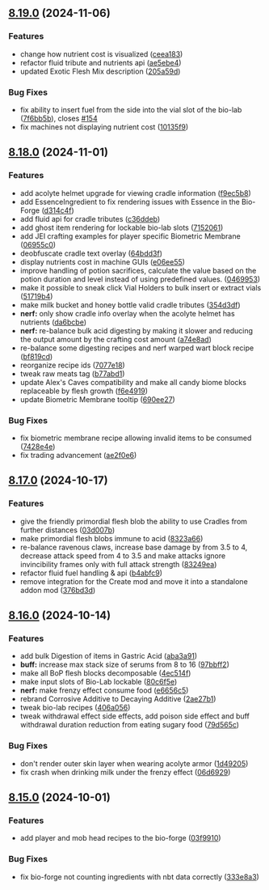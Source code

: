 ## [8.19.0](https://github.com/Elenterius/Biomancy/compare/1.20.1-v2.8.18.0...1.20.1-v2.8.19.0) (2024-11-06)


### Features

* change how nutrient cost is visualized ([ceea183](https://github.com/Elenterius/Biomancy/commit/ceea183be5e510d0e172434ca23a7f7423f65277))
* refactor fluid tribute and nutrients api ([ae5ebe4](https://github.com/Elenterius/Biomancy/commit/ae5ebe42d9e9e4483f0179ecca65be51c4fa970b))
* updated Exotic Flesh Mix description ([205a59d](https://github.com/Elenterius/Biomancy/commit/205a59d0033a94af25609218257759b0c9c037d4))


### Bug Fixes

* fix ability to insert fuel from the side into the vial slot of the bio-lab ([7f6bb5b](https://github.com/Elenterius/Biomancy/commit/7f6bb5bfa1ca8af39f5c014c2dc49f5211a453b7)), closes [#154](https://github.com/Elenterius/Biomancy/issues/154)
* fix machines not displaying nutrient cost ([10135f9](https://github.com/Elenterius/Biomancy/commit/10135f93f46563c0037a5e1c0a3f62cc1cfd7fc5))

## [8.18.0](https://github.com/Elenterius/Biomancy/compare/1.20.1-v2.8.17.0...1.20.1-v2.8.18.0) (2024-11-01)


### Features

* add acolyte helmet upgrade for viewing cradle information ([f9ec5b8](https://github.com/Elenterius/Biomancy/commit/f9ec5b87776d38611145b1fd2c011f671e4e0842))
* add EssenceIngredient to fix rendering issues with Essence in the Bio-Forge ([d314c4f](https://github.com/Elenterius/Biomancy/commit/d314c4f42ec82be7d81dbf45ac6bf2876bbc3009))
* add fluid api for cradle tributes ([c36ddeb](https://github.com/Elenterius/Biomancy/commit/c36ddebb03941d15e09a65e2e5d373f11d106c71))
* add ghost item rendering for lockable bio-lab slots ([7152061](https://github.com/Elenterius/Biomancy/commit/7152061a5a63fc49e60e7120262831e3a150f09d))
* add JEI crafting examples for player specific Biometric Membrane ([06955c0](https://github.com/Elenterius/Biomancy/commit/06955c06235a3b25a441a702f4f4cb1c814b90a5))
* deobfuscate cradle text overlay ([64bdd3f](https://github.com/Elenterius/Biomancy/commit/64bdd3f217fab6ca996eae598ee7062d3678fe06))
* display nutrients cost in machine GUIs ([e06ee55](https://github.com/Elenterius/Biomancy/commit/e06ee55a55937718246f1edcf40429bebc6f6d18))
* improve handling of potion sacrifices, calculate the value based on the potion duration and level instead of using predefined values. ([0469953](https://github.com/Elenterius/Biomancy/commit/0469953514bd43e7b5b3ee9d5cb586a9628eb1c3))
* make it possible to sneak click Vial Holders to bulk insert or extract vials ([51719b4](https://github.com/Elenterius/Biomancy/commit/51719b4c382cd03889711e3489051b7efb03eb74))
* make milk bucket and honey bottle valid cradle tributes ([354d3df](https://github.com/Elenterius/Biomancy/commit/354d3dfdb38f077609cdd2f19d408ee7cf8013be))
* **nerf:** only show cradle info overlay when the acolyte helmet has nutrients ([da6bcbe](https://github.com/Elenterius/Biomancy/commit/da6bcbed5bc8fcde10ebaeccdc1e567964f44bbf))
* **nerf:** re-balance bulk acid digesting by making it slower and reducing the output amount by the crafting cost amount ([a74e8ad](https://github.com/Elenterius/Biomancy/commit/a74e8ad57624d14f1d2fabb3e43c34e3985ddb18))
* re-balance some digesting recipes and nerf warped wart block recipe ([bf819cd](https://github.com/Elenterius/Biomancy/commit/bf819cd1266a490ed68fcc938475d3c6297f8949))
* reorganize recipe ids ([7077e18](https://github.com/Elenterius/Biomancy/commit/7077e1893eb88959483bed58ec2b17beb27c6a58))
* tweak raw meats tag ([b77abd1](https://github.com/Elenterius/Biomancy/commit/b77abd122a898e11b424e126e3f65a48a79bc44a))
* update Alex's Caves compatibility and make all candy biome blocks replaceable by flesh growth ([f6e4919](https://github.com/Elenterius/Biomancy/commit/f6e4919b806b8347251604cddc0f4f8b5d064635))
* update Biometric Membrane tooltip ([690ee27](https://github.com/Elenterius/Biomancy/commit/690ee27e207901d3e88848cf4318c7ded610d7a4))


### Bug Fixes

* fix biometric membrane recipe allowing invalid items to be consumed ([7428e4e](https://github.com/Elenterius/Biomancy/commit/7428e4e92fb28dbe07269de2799f77e05cb357de))
* fix trading advancement ([ae2f0e6](https://github.com/Elenterius/Biomancy/commit/ae2f0e64ed54709b3de3c4a3333be7210a4f3f9e))

## [8.17.0](https://github.com/Elenterius/Biomancy/compare/1.20.1-v2.8.16.0...1.20.1-v2.8.17.0) (2024-10-17)


### Features

* give the friendly primordial flesh blob the ability to use Cradles from further distances ([03d007b](https://github.com/Elenterius/Biomancy/commit/03d007b26849b6cc107ae4dfd7d2d9b55342419a))
* make primordial flesh blobs immune to acid ([8323a66](https://github.com/Elenterius/Biomancy/commit/8323a664070e2342e323396588aa5b7a9f66b329))
* re-balance ravenous claws, increase base damage by from 3.5 to 4, decrease attack speed from 4 to 3.5 and make attacks ignore invincibility frames only with full attack strength ([83249ea](https://github.com/Elenterius/Biomancy/commit/83249ea64dae7293fc4843d8e88c1f9b7ea8ac46))
* refactor fluid fuel handling & api ([b4abfc9](https://github.com/Elenterius/Biomancy/commit/b4abfc9f030b763faad1135c2e75f0e3e8c9fd9d))
* remove integration for the Create mod and move it into a standalone addon mod ([376bd3d](https://github.com/Elenterius/Biomancy/commit/376bd3df958219aa779c7ac46a0292220d5ccd03))

## [8.16.0](https://github.com/Elenterius/Biomancy/compare/1.20.1-v2.8.15.0...1.20.1-v2.8.16.0) (2024-10-14)


### Features

* add bulk Digestion of items in Gastric Acid ([aba3a91](https://github.com/Elenterius/Biomancy/commit/aba3a91c87d4b550e15ad28661c59e7c5614d9ff))
* **buff:** increase max stack size of serums from 8 to 16 ([97bbff2](https://github.com/Elenterius/Biomancy/commit/97bbff27a0183a29b6db1bfd35341362cfec86fb))
* make all BoP flesh blocks decomposable ([4ec514f](https://github.com/Elenterius/Biomancy/commit/4ec514f2c573bc4647113d0dba837fc5635f6a09))
* make input slots of Bio-Lab lockable ([80c6f5e](https://github.com/Elenterius/Biomancy/commit/80c6f5e01322427f8babbe645b3e144812b27288))
* **nerf:** make frenzy effect consume food ([e6656c5](https://github.com/Elenterius/Biomancy/commit/e6656c5b0cbad19e5e0c977198058b60a61ef168))
* rebrand Corrosive Additive to Decaying Additive ([2ae27b1](https://github.com/Elenterius/Biomancy/commit/2ae27b13505288f6051d4fa1d93d99defdd658b2))
* tweak bio-lab recipes ([406a056](https://github.com/Elenterius/Biomancy/commit/406a056fe59037802943736c7e7a33edb52a743a))
* tweak withdrawal effect side effects, add poison side effect and buff withdrawal duration reduction from eating sugary food ([79d565c](https://github.com/Elenterius/Biomancy/commit/79d565c9a1725b5ac1625a3af605781ffba2c44e))


### Bug Fixes

* don't render outer skin layer when wearing acolyte armor ([1d49205](https://github.com/Elenterius/Biomancy/commit/1d4920599e20cbf505f5d78eba4a2efa2efefd96))
* fix crash when drinking milk under the frenzy effect ([06d6929](https://github.com/Elenterius/Biomancy/commit/06d69297fc4be64d8b24be28b38949378d112c65))

## [8.15.0](https://github.com/Elenterius/Biomancy/compare/1.20.1-v2.8.14.0...1.20.1-v2.8.15.0) (2024-10-01)


### Features

* add player and mob head recipes to the bio-forge ([03f9910](https://github.com/Elenterius/Biomancy/commit/03f99108219d21cf766eb3e0dcb85c4f236f4fad))


### Bug Fixes

* fix bio-forge not counting ingredients with nbt data correctly ([333e8a3](https://github.com/Elenterius/Biomancy/commit/333e8a35ca7a1722b2bb0fe437c9d9fa67257410))

